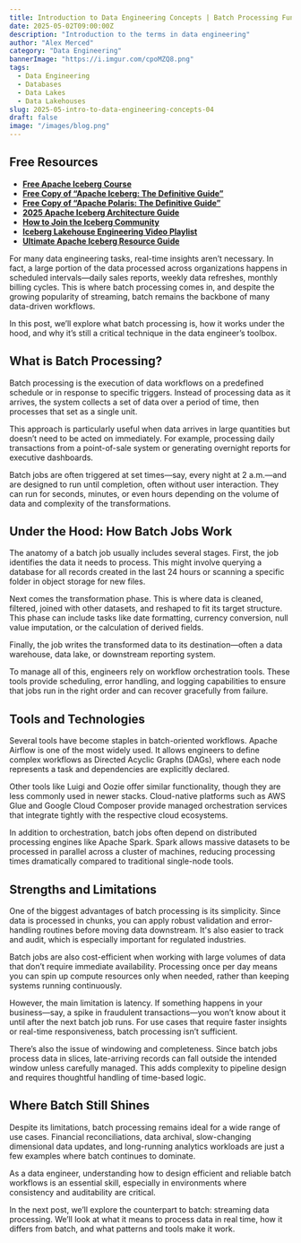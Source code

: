 ```yaml
---
title: Introduction to Data Engineering Concepts | Batch Processing Fundamentals
date: 2025-05-02T09:00:00Z
description: "Introduction to the terms in data engineering"
author: "Alex Merced"
category: "Data Engineering"
bannerImage: "https://i.imgur.com/cpoMZQ8.png"
tags:
  - Data Engineering
  - Databases
  - Data Lakes
  - Data Lakehouses
slug: 2025-05-intro-to-data-engineering-concepts-04
draft: false
image: "/images/blog.png"
---
```


## Free Resources  
- **[Free Apache Iceberg Course](https://hello.dremio.com/webcast-an-apache-iceberg-lakehouse-crash-course-reg.html?utm_source=ev_external_blog&utm_medium=influencer&utm_campaign=intro_to_de&utm_content=alexmerced&utm_term=external_blog)**  
- **[Free Copy of “Apache Iceberg: The Definitive Guide”](https://hello.dremio.com/wp-apache-iceberg-the-definitive-guide-reg.html?utm_source=ev_external_blog&utm_medium=influencer&utm_campaign=intro_to_de&utm_content=alexmerced&utm_term=external_blog)**  
- **[Free Copy of “Apache Polaris: The Definitive Guide”](https://hello.dremio.com/wp-apache-polaris-guide-reg.html?utm_source=ev_external_blog&utm_medium=influencer&utm_campaign=intro_to_de&utm_content=alexmerced&utm_term=external_blog)**  
- **[2025 Apache Iceberg Architecture Guide](https://medium.com/data-engineering-with-dremio/2025-guide-to-architecting-an-iceberg-lakehouse-9b19ed42c9de)**  
- **[How to Join the Iceberg Community](https://medium.alexmerced.blog/guide-to-finding-apache-iceberg-events-near-you-and-being-part-of-the-greater-iceberg-community-0c38ae785ddb)**  
- **[Iceberg Lakehouse Engineering Video Playlist](https://youtube.com/playlist?list=PLsLAVBjQJO0p0Yq1fLkoHvt2lEJj5pcYe&si=WTSnqjXZv6Glkc3y)**  
- **[Ultimate Apache Iceberg Resource Guide](https://medium.com/data-engineering-with-dremio/ultimate-directory-of-apache-iceberg-resources-e3e02efac62e)** 

For many data engineering tasks, real-time insights aren’t necessary. In fact, a large portion of the data processed across organizations happens in scheduled intervals—daily sales reports, weekly data refreshes, monthly billing cycles. This is where batch processing comes in, and despite the growing popularity of streaming, batch remains the backbone of many data-driven workflows.

In this post, we’ll explore what batch processing is, how it works under the hood, and why it’s still a critical technique in the data engineer’s toolbox.

## What is Batch Processing?

Batch processing is the execution of data workflows on a predefined schedule or in response to specific triggers. Instead of processing data as it arrives, the system collects a set of data over a period of time, then processes that set as a single unit.

This approach is particularly useful when data arrives in large quantities but doesn’t need to be acted on immediately. For example, processing daily transactions from a point-of-sale system or generating overnight reports for executive dashboards.

Batch jobs are often triggered at set times—say, every night at 2 a.m.—and are designed to run until completion, often without user interaction. They can run for seconds, minutes, or even hours depending on the volume of data and complexity of the transformations.

## Under the Hood: How Batch Jobs Work

The anatomy of a batch job usually includes several stages. First, the job identifies the data it needs to process. This might involve querying a database for all records created in the last 24 hours or scanning a specific folder in object storage for new files.

Next comes the transformation phase. This is where data is cleaned, filtered, joined with other datasets, and reshaped to fit its target structure. This phase can include tasks like date formatting, currency conversion, null value imputation, or the calculation of derived fields.

Finally, the job writes the transformed data to its destination—often a data warehouse, data lake, or downstream reporting system.

To manage all of this, engineers rely on workflow orchestration tools. These tools provide scheduling, error handling, and logging capabilities to ensure that jobs run in the right order and can recover gracefully from failure.

## Tools and Technologies

Several tools have become staples in batch-oriented workflows. Apache Airflow is one of the most widely used. It allows engineers to define complex workflows as Directed Acyclic Graphs (DAGs), where each node represents a task and dependencies are explicitly declared.

Other tools like Luigi and Oozie offer similar functionality, though they are less commonly used in newer stacks. Cloud-native platforms such as AWS Glue and Google Cloud Composer provide managed orchestration services that integrate tightly with the respective cloud ecosystems.

In addition to orchestration, batch jobs often depend on distributed processing engines like Apache Spark. Spark allows massive datasets to be processed in parallel across a cluster of machines, reducing processing times dramatically compared to traditional single-node tools.

## Strengths and Limitations

One of the biggest advantages of batch processing is its simplicity. Since data is processed in chunks, you can apply robust validation and error-handling routines before moving data downstream. It's also easier to track and audit, which is especially important for regulated industries.

Batch jobs are also cost-efficient when working with large volumes of data that don’t require immediate availability. Processing once per day means you can spin up compute resources only when needed, rather than keeping systems running continuously.

However, the main limitation is latency. If something happens in your business—say, a spike in fraudulent transactions—you won’t know about it until after the next batch job runs. For use cases that require faster insights or real-time responsiveness, batch processing isn’t sufficient.

There’s also the issue of windowing and completeness. Since batch jobs process data in slices, late-arriving records can fall outside the intended window unless carefully managed. This adds complexity to pipeline design and requires thoughtful handling of time-based logic.

## Where Batch Still Shines

Despite its limitations, batch processing remains ideal for a wide range of use cases. Financial reconciliations, data archival, slow-changing dimensional data updates, and long-running analytics workloads are just a few examples where batch continues to dominate.

As a data engineer, understanding how to design efficient and reliable batch workflows is an essential skill, especially in environments where consistency and auditability are critical.

In the next post, we’ll explore the counterpart to batch: streaming data processing. We’ll look at what it means to process data in real time, how it differs from batch, and what patterns and tools make it work.
